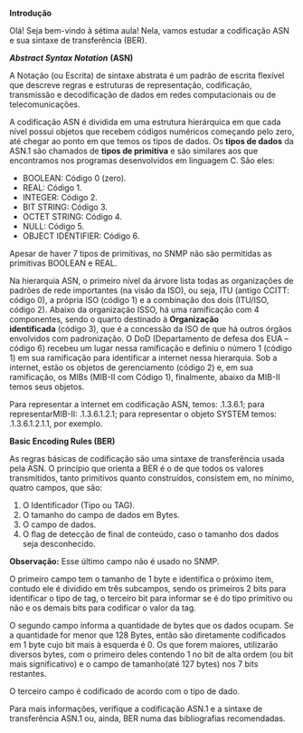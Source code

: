   

**Introdução**

Olá! Seja bem-vindo à sétima aula! Nela, vamos estudar a codificação ASN e sua sintaxe de transferência (BER).

_**Abstract Syntax Notation**_ **(ASN)**

A Notação (ou Escrita) de sintaxe abstrata é um padrão de escrita flexível que descreve regras e estruturas de representação, codificação, transmissão e decodificação de dados em redes computacionais ou de telecomunicações.

A codificação ASN é dividida em uma estrutura hierárquica em que cada nível possui objetos que recebem códigos numéricos começando pelo zero, até chegar ao ponto em que temos os tipos de dados. Os **tipos de dados** da ASN.1 são chamados de **tipos de primitiva** e são similares aos que encontramos nos programas desenvolvidos em linguagem C. São eles:

- BOOLEAN: Código 0 (zero).
- REAL: Código 1.
- INTEGER: Código 2.
- BIT STRING: Código 3.
- OCTET STRING: Código 4.
- NULL: Código 5.
- OBJECT IDENTIFIER: Código 6.

Apesar de haver 7 tipos de primitivas, no SNMP não são permitidas as primitivas BOOLEAN e REAL.

Na hierarquia ASN, o primeiro nível da árvore lista todas as organizações de padrões de rede importantes (na visão da ISO), ou seja, ITU (antigo CCITT: código 0), a própria ISO (código 1) e a combinação dos dois (ITU/ISO, código 2). Abaixo da organização ISSO, há uma ramificação com 4 componentes, sendo o quarto destinado à **Organização identificada** (código 3), que é a concessão da ISO de que há outros órgãos envolvidos com padronização. O DoD (Departamento de defesa dos EUA – código 6) recebeu um lugar nessa ramificação e definiu o número 1 (código 1) em sua ramificação para identificar a internet nessa hierarquia. Sob a internet, estão os objetos de gerenciamento (código 2) e, em sua ramificação, os MIBs (MIB-II com Código 1), finalmente, abaixo da MIB-II temos seus objetos.

Para representar a internet em codificação ASN, temos: .1.3.6.1; para representarMIB-II: .1.3.6.1.2.1; para representar o objeto SYSTEM temos: .1.3.6.1.2.1.1, por exemplo.

**Basic Encoding Rules (BER)**

As regras básicas de codificação são uma sintaxe de transferência usada pela ASN. O princípio que orienta a BER é o de que todos os valores transmitidos, tanto primitivos quanto construídos, consistem em, no mínimo, quatro campos, que são:

1. O Identificador (Tipo ou TAG).
2. O tamanho do campo de dados em Bytes.
3. O campo de dados.
4. O flag de detecção de final de conteúdo, caso o tamanho dos dados seja desconhecido.

**Observação:** Esse último campo não é usado no SNMP.

O primeiro campo tem o tamanho de 1 byte e identifica o próximo item, contudo ele é dividido em três subcampos, sendo os primeiros 2 bits para identificar o tipo de tag, o terceiro bit para informar se é do tipo primitivo ou não e os demais bits para codificar o valor da tag.

O segundo campo informa a quantidade de bytes que os dados ocupam. Se a quantidade for menor que 128 Bytes, então são diretamente codificados em 1 byte cujo bit mais à esquerda é 0. Os que forem maiores, utilizarão diversos bytes, com o primeiro deles contendo 1 no bit de alta ordem (ou bit mais significativo) e o campo de tamanho(até 127 bytes) nos 7 bits restantes.

O terceiro campo é codificado de acordo com o tipo de dado.

Para mais informações, verifique a codificação ASN.1 e a sintaxe de transferência ASN.1 ou, ainda, BER numa das bibliografias recomendadas.